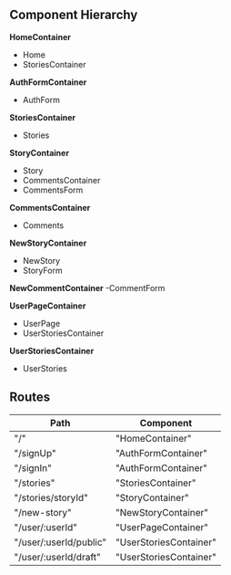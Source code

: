 ## Component Hierarchy

**HomeContainer**
 - Home
  - StoriesContainer

**AuthFormContainer**
 - AuthForm

**StoriesContainer**
 - Stories

**StoryContainer**
 - Story
  - CommentsContainer
  - CommentsForm

**CommentsContainer**
 - Comments

**NewStoryContainer**
 - NewStory
  - StoryForm

**NewCommentContainer**
  -CommentForm

**UserPageContainer**
 - UserPage
  - UserStoriesContainer

**UserStoriesContainer**
 - UserStories

## Routes

|Path   | Component   |
|-------|-------------|
| "/" | "HomeContainer" |
| "/signUp" | "AuthFormContainer" |
| "/signIn" | "AuthFormContainer" |
| "/stories" | "StoriesContainer" |
| "/stories/storyId" | "StoryContainer" |
| "/new-story" | "NewStoryContainer" |
| "/user/:userId" | "UserPageContainer" |
| "/user/:userId/public" | "UserStoriesContainer" |
| "/user/:userId/draft" | "UserStoriesContainer" |
